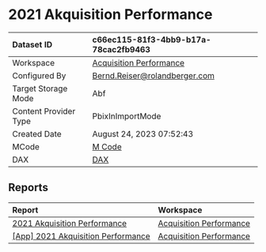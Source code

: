 



# 2021 Akquisition Performance

|Dataset ID|c66ec115-81f3-4bb9-b17a-78cac2fb9463|
| :--- | :--- |
|Workspace|[Acquisition Performance](../Workspaces/Acquisition-Performance.md)|
|Configured By|Bernd.Reiser@rolandberger.com|
|Target Storage Mode|Abf|
|Content Provider Type|PbixInImportMode|
|Created Date|August 24, 2023 07:52:43|
|MCode|[M Code](./2021-Akquisition-Performance/mcode.md)|
|DAX|[DAX](./2021-Akquisition-Performance/dax.md)|

## Reports

|Report|Workspace|
| :--- | :--- |
|[2021 Akquisition Performance](../Reports/2021-Akquisition-Performance.md)|[Acquisition Performance](../Workspaces/Acquisition-Performance.md)|
|[[App] 2021 Akquisition Performance](../Reports/[App]-2021-Akquisition-Performance.md)|[Acquisition Performance](../Workspaces/Acquisition-Performance.md)|

